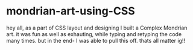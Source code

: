 # mondrian-art-using-CSS
hey all, as a part of CSS layout and designing I built a Complex Mondrian art. it was fun as well as exhauting, while typing and retyping the code many times. but in the end- I was able to pull this off. thats all matter ig!!
